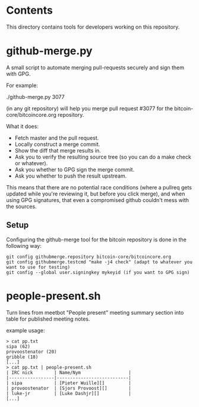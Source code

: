 Contents
========
This directory contains tools for developers working on this repository.

github-merge.py
===============

A small script to automate merging pull-requests securely and sign them with GPG.

For example:

  ./github-merge.py 3077

(in any git repository) will help you merge pull request #3077 for the
bitcoin-core/bitcoincore.org repository.

What it does:
* Fetch master and the pull request.
* Locally construct a merge commit.
* Show the diff that merge results in.
* Ask you to verify the resulting source tree (so you can do a make
check or whatever).
* Ask you whether to GPG sign the merge commit.
* Ask you whether to push the result upstream.

This means that there are no potential race conditions (where a
pullreq gets updated while you're reviewing it, but before you click
merge), and when using GPG signatures, that even a compromised github
couldn't mess with the sources.

Setup
---------
Configuring the github-merge tool for the bitcoin repository is done in the following way:

    git config githubmerge.repository bitcoin-core/bitcoincore.org
    git config githubmerge.testcmd "make -j4 check" (adapt to whatever you want to use for testing)
    git config --global user.signingkey mykeyid (if you want to GPG sign)

people-present.sh
=================

Turn lines from meetbot "People present" meeting summary section into table
for published meeting notes.

example usage:

```
> cat pp.txt
sipa (62)
provoostenator (20)
gribble (18)
[...]
> cat pp.txt | people-present.sh
| IRC nick        | Name/Nym                  |
|-----------------|---------------------------|
| sipa            | [Pieter Wuille][]         |
| provoostenator  | [Sjors Provoost][]        |
| luke-jr         | [Luke Dashjr][]           |
[...]
```
